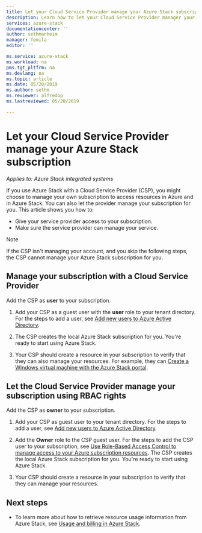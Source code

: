 ```yaml
---
title: Let your Cloud Service Provider manage your Azure Stack subscription | Microsoft Docs
description: Learn how to let your Cloud Service Provider manager your Azure Stack subscription for you.
services: azure-stack
documentationcenter: ''
author: sethmanheim
manager: femila
editor: ''

ms.service: azure-stack
ms.workload: na
pms.tgt_pltfrm: na
ms.devlang: na
ms.topic: article
ms.date: 05/20/2019
ms.author: sethm
ms.reviewer: alfredop
ms.lastreviewed: 05/20/2019

---
```


# Let your Cloud Service Provider manage your Azure Stack subscription

*Applies to: Azure Stack integrated systems*

If you use Azure Stack with a Cloud Service Provider (CSP), you might choose to manage your own subscription to access resources in Azure and in Azure Stack. You can also let the provider manage your subscription for you. This article shows you how to:

* Give your service provider access to your subscription.
* Make sure the service provider can manage your service.

> [!NOTE]
> If the CSP isn't managing your account, and you skip the following steps, the CSP cannot manage your Azure Stack subscription for you.

## Manage your subscription with a Cloud Service Provider

Add the CSP as **user** to your subscription.

1. Add your CSP as a guest user with the **user** role to your tenant directory. For the steps to add a user, see [Add new users to Azure Active Directory](/azure/active-directory/add-users-azure-active-directory).

2. The CSP creates the local Azure Stack subscription for you. You're ready to start using Azure Stack.
3. Your CSP should create a resource in your subscription to verify that they can also manage your resources. For example, they can [Create a Windows virtual machine with the Azure Stack portal](azure-stack-quick-windows-portal.md).

## Let the Cloud Service Provider manage your subscription using RBAC rights

Add the CSP as **owner** to your subscription.

1. Add your CSP as guest user to your tenant directory. For the steps to add a user, see [Add new users to Azure Active Directory](/azure/active-directory/add-users-azure-active-directory).

2. Add the **Owner** role to the CSP guest user. For the steps to add the CSP user to your subscription, see [Use Role-Based Access Control to manage access to your Azure subscription resources](/azure/role-based-access-control/role-assignments-portal). The CSP creates the local Azure Stack subscription for you. You're ready to start using Azure Stack.
3. Your CSP should create a resource in your subscription to verify that they can manage your resources.

## Next steps

* To learn more about how to retrieve resource usage information from Azure Stack, see [Usage and billing in Azure Stack](../operator/azure-stack-billing-and-chargeback.md).
